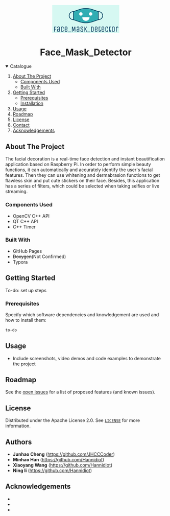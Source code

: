 <!-- PROJECT LOGO -->
<br />

<div align="center">


<img src="Img/Logo.png" alt="logo" width="210" div al ign=center />

</div>

  <h1 align="center">Face_Mask_Detector</h1>

 
  </p>





</p>


<!-- TABLE OF CONTENTS -->

<details open="open">
  <summary>Catalogue</summary>
  <ol>
    <li>
      <a href="#about-the-project">About The Project</a>
      <ul>
        <li><a href="#components-used">Components Used</a></li>
        <li><a href="#built-with">Built With</a></li>
      </ul>
    </li>
    <li>
      <a href="#getting-started">Getting Started</a>
      <ul>
        <li><a href="#prerequisites">Prerequisites</a></li>
        <li><a href="#installation">Installation</a></li>
      </ul>
    </li>
    <li><a href="#usage">Usage</a></li>
    <li><a href="#roadmap">Roadmap</a></li>
    <li><a href="#license">License</a></li>
    <li><a href="#contact">Contact</a></li>
    <li><a href="#acknowledgements">Acknowledgements</a></li>
  </ol>
</details>





<!-- ABOUT THE PROJECT -->
## About The Project

The facial decoration is a real-time face detection and instant beautification application based on Raspberry Pi.
In order to perform simple beauty functions, it can automatically and accurately identify the user's facial features. Then they can use whitening and dermabrasion functions to get flawless skin and put cute stickers on their face. Besides, this application has a series of filters, which could be selected when taking selfies or live streaming.

### Components Used

* OpenCV C++ API
* QT C++ API
* C++ Timer
### Built With

* GitHub Pages
* ~~Doxygen~~(Not Confirmed)
* Typora


<!-- GETTING STARTED -->
## Getting Started

To-do: set up steps

### Prerequisites

Specify which software dependencies and knowledgement are used and how to install them:

  ```sh
  to-do
  ```


<!-- USAGE EXAMPLES -->
## Usage

* Include screenshots, video demos and code examples to demonstrate the project


<!-- ROADMAP -->
## Roadmap

See the [open issues](https://github.com/RTEP-zero-to-one/FacialDecorationTracing/issues) for a list of proposed features (and known issues).


<!-- LICENSE -->
## License

Distributed under the Apache License 2.0. See [`LICENSE`](https://github.com/RTEP-zero-to-one/FacialDecorationTracing/blob/dev/LICENSE) for more information.

<!-- CONTACT -->

## Authors



* **Junhao Cheng** (https://github.com/JHCCCoder) 
* **Minhao Han** (https://github.com/Hannidiot)
* **Xiaoyang Wang** (https://github.com/Hannidiot)
* **Ning li** (https://github.com/Hannidiot)



<!-- ACKNOWLEDGEMENTS -->
## Acknowledgements
* 
* 
* 
